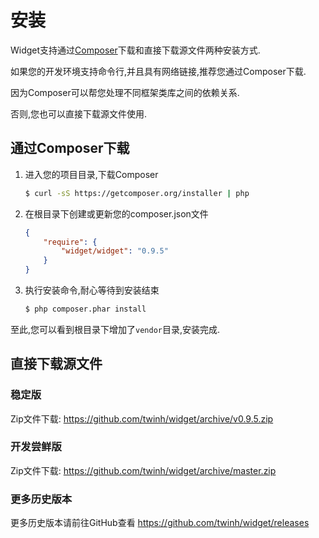 # 安装

Widget支持通过[Composer](https://getcomposer.org)下载和直接下载源文件两种安装方式.

如果您的开发环境支持命令行,并且具有网络链接,推荐您通过Composer下载.

因为Composer可以帮您处理不同框架类库之间的依赖关系.

否则,您也可以直接下载源文件使用.

## 通过Composer下载

1. 进入您的项目目录,下载Composer

    ```sh
    $ curl -sS https://getcomposer.org/installer | php
    ```

2. 在根目录下创建或更新您的composer.json文件

    ```json
    {
        "require": {
            "widget/widget": "0.9.5"
        }
    }
    ```

3. 执行安装命令,耐心等待到安装结束

    ```sh
    $ php composer.phar install
    ```

至此,您可以看到根目录下增加了`vendor`目录,安装完成.

## 直接下载源文件

### 稳定版

Zip文件下载: https://github.com/twinh/widget/archive/v0.9.5.zip

### 开发尝鲜版

Zip文件下载: https://github.com/twinh/widget/archive/master.zip

### 更多历史版本

更多历史版本请前往GitHub查看 https://github.com/twinh/widget/releases